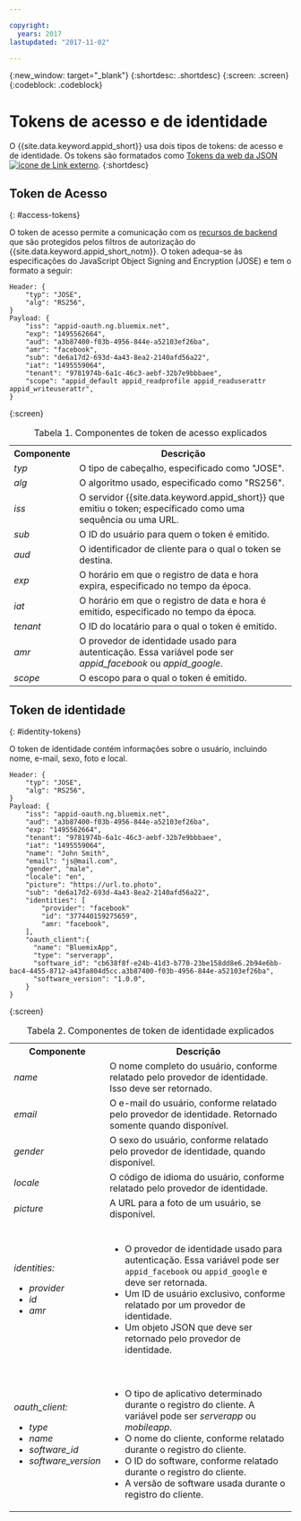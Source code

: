 ```yaml
---

copyright:
  years: 2017
lastupdated: "2017-11-02"

---
```


{:new_window: target="_blank"}
{:shortdesc: .shortdesc}
{:screen: .screen}
{:codeblock: .codeblock}

# Tokens de acesso e de identidade

O {{site.data.keyword.appid_short}} usa dois tipos de tokens: de acesso e de identidade. Os tokens são formatados como
<a href="https://jwt.io/introduction/" target="_blank">Tokens da web da JSON <img src="../../icons/launch-glyph.svg" alt="ícone de Link externo"></a>.
{:shortdesc}


## Token de Acesso
{: #access-tokens}

O token de acesso permite a comunicação com os [recursos de backend](/docs/services/appid/protecting-resources.html) que são protegidos
pelos filtros de autorização do {{site.data.keyword.appid_short_notm}}. O token adequa-se às especificações do JavaScript Object Signing and Encryption (JOSE) e tem o formato a seguir:

```
Header: {
    "typ": "JOSE",
    "alg": "RS256",
}
Payload: {
    "iss": "appid-oauth.ng.bluemix.net",
    "exp": "1495562664",
    "aud": "a3b87400-f03b-4956-844e-a52103ef26ba",
    "amr": "facebook",
    "sub": "de6a17d2-693d-4a43-8ea2-2140afd56a22",
    "iat": "1495559064",
    "tenant": "9781974b-6a1c-46c3-aebf-32b7e9bbbaee",
    "scope": "appid_default appid_readprofile appid_readuserattr appid_writeuserattr",
}
```
{:screen}

<table>
<caption> Tabela 1. Componentes de token de acesso explicados </caption>
  <tr>
    <th> Componente </th>
    <th> Descrição </th>
  </tr>
  <tr>
    <td> <i> typ </i> </td>
    <td> O tipo de cabeçalho, especificado como "JOSE". </td>
  </tr>
  <tr>
    <td> <i> alg </i> </td>
    <td> O algoritmo usado, especificado como "RS256". </td>
  </tr>
  <tr>
    <td> <i> iss </i> </td>
    <td> O servidor {{site.data.keyword.appid_short}} que emitiu o token; especificado como uma sequência ou uma URL. </td>
  </tr>
  <tr>
    <td> <i> sub </i> </td>
    <td> O ID do usuário para quem o token é emitido. </td>
  </tr>
  <tr>
    <td> <i> aud </i> </td>
    <td> O identificador de cliente para o qual o token se destina. </td>
  </tr>
  <tr>
    <td> <i> exp </i> </td>
    <td> O horário em que o registro de data e hora expira, especificado no tempo da época. </td>
  </tr>
  <tr>
    <td> <i> iat </i> </td>
    <td> O horário em que o registro de data e hora é emitido, especificado no tempo da época. </td>
  </tr>
  <tr>
    <td> <i> tenant </i> </td>
    <td> O ID do locatário para o qual o token é emitido. </td>
  </tr>
  <tr>
    <td> <i> amr </i> </td>
    <td> O provedor de identidade usado para autenticação. Essa variável pode ser <i>appid_facebook</i> ou <i>appid_google</i>. </td>
  </tr>
  <tr>
    <td> <i> scope </i> </td>
    <td> O escopo para o qual o token é emitido. </td>
  </tr>
</table>


## Token de identidade
{: #identity-tokens}

O token de identidade contém informações sobre o usuário, incluindo nome, e-mail, sexo, foto e local.

```
Header: {
    "typ": "JOSE",
    "alg": "RS256",
}
Payload: {
    "iss": "appid-oauth.ng.bluemix.net",
    "aud": "a3b87400-f03b-4956-844e-a52103ef26ba",
    "exp: "1495562664",
    "tenant": "9781974b-6a1c-46c3-aebf-32b7e9bbbaee",
    "iat": "1495559064",
    "name": "John Smith",
    "email": "js@mail.com",
    "gender", "male",
    "locale": "en",
    "picture": "https://url.to.photo",
    "sub": "de6a17d2-693d-4a43-8ea2-2140afd56a22",
    "identities": [
        "provider": "facebook"
        "id": "377440159275659",
        "amr: "facebook",
    ],
    "oauth_client":{
      "name": "BluemixApp",
      "type": "serverapp",
      "software_id": "cb638f8f-e24b-41d3-b770-23be158dd8e6.2b94e6bb-bac4-4455-8712-a43fa804d5cc.a3b87400-f03b-4956-844e-a52103ef26ba",
      "software_version": "1.0.0",
    }
}
```
{:screen}


<table>
<caption> Tabela 2. Componentes de token de identidade explicados </caption>
  <tr>
    <th> Componente </th>
    <th> Descrição </th>
  </tr>
  <tr>
    <td> <i>name</i> </td>
    <td> O nome completo do usuário, conforme relatado pelo provedor de identidade. Isso deve ser retornado. </td>
  </tr>
  <tr>
    <td> <i> email </i> </td>
    <td> O e-mail do usuário, conforme relatado pelo provedor de identidade. Retornado somente quando disponível. </td>
  </tr>
  <tr>
    <td> <i> gender </i> </td>
    <td> O sexo do usuário, conforme relatado pelo provedor de identidade, quando disponível. </td>
  </tr>
  <tr>
    <td> <i> locale </i> </td>
    <td> O código de idioma do usuário, conforme relatado pelo provedor de identidade. </td>
  </tr>
  <tr>
    <td> <i> picture </i> </td>
    <td> A URL para a foto de um usuário, se disponível. </td>
  </tr>
  <tr>
    <td> <i> identities: </br> <ul><li> provider <li> id <li> amr </ul></i></td>
    <td> </br><ul><li> O provedor de identidade usado para autenticação. Essa variável pode ser <code>appid_facebook</code> ou <code>appid_google</code> e deve ser retornada. </li><li> Um ID de usuário exclusivo, conforme relatado por um provedor de identidade. </li><li> Um objeto JSON que deve ser retornado pelo provedor de identidade. </li></ul></td>
  </tr>
  <tr>
    <td> <i> oauth_client: </br> <ul><li> type <li> name <li> software_id <li> software_version</ul></i> </td>
    <td> </br><ul><li> O tipo de aplicativo determinado durante o registro do cliente. A variável pode ser <i>serverapp</i> ou <i>mobileapp</i>. <li> O nome do cliente, conforme relatado durante o registro do cliente. <li> O ID do software, conforme relatado durante o registro do cliente. <li> A versão de software usada durante o registro do cliente. </ul></td>
  </tr>
</table>
